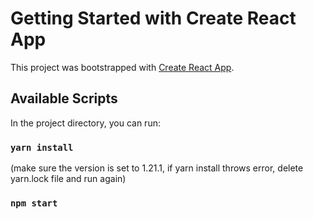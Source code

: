 # Getting Started with Create React App

This project was bootstrapped with [Create React App](https://github.com/facebook/create-react-app).

## Available Scripts

In the project directory, you can run:


### `yarn install` 
(make sure the version is set to 1.21.1, if yarn install throws error, delete yarn.lock file and run again)
### `npm start`